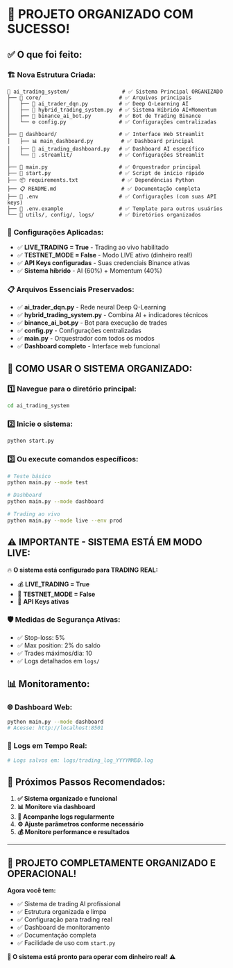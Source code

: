 # 🎯 PROJETO ORGANIZADO COM SUCESSO!

## ✅ O que foi feito:

### 🏗️ **Nova Estrutura Criada:**
```
📁 ai_trading_system/                 # ✅ Sistema Principal ORGANIZADO
├── 📁 core/                         # ✅ Arquivos principais
│   ├── 🤖 ai_trader_dqn.py          # ✅ Deep Q-Learning AI
│   ├── 🔄 hybrid_trading_system.py  # ✅ Sistema Híbrido AI+Momentum
│   ├── 🔗 binance_ai_bot.py         # ✅ Bot de Trading Binance
│   └── ⚙️ config.py                 # ✅ Configurações centralizadas
│
├── 📁 dashboard/                    # ✅ Interface Web Streamlit
│   ├── 📊 main_dashboard.py         # ✅ Dashboard principal
│   ├── 🎯 ai_trading_dashboard.py   # ✅ Dashboard AI específico
│   └── 📁 .streamlit/               # ✅ Configurações Streamlit
│
├── 🚀 main.py                       # ✅ Orquestrador principal
├── 🎯 start.py                      # ✅ Script de início rápido
├── 📦 requirements.txt              # ✅ Dependências Python
├── 📋 README.md                     # ✅ Documentação completa
├── 🔐 .env                          # ✅ Configurações (com suas API keys)
├── 📝 .env.example                  # ✅ Template para outros usuários
└── 📁 utils/, config/, logs/        # ✅ Diretórios organizados
```

### 🔧 **Configurações Aplicadas:**
- ✅ **LIVE_TRADING = True** - Trading ao vivo habilitado
- ✅ **TESTNET_MODE = False** - Modo LIVE ativo (dinheiro real!)
- ✅ **API Keys configuradas** - Suas credenciais Binance ativas
- ✅ **Sistema híbrido** - AI (60%) + Momentum (40%)

### 📋 **Arquivos Essenciais Preservados:**
- ✅ **ai_trader_dqn.py** - Rede neural Deep Q-Learning
- ✅ **hybrid_trading_system.py** - Combina AI + indicadores técnicos
- ✅ **binance_ai_bot.py** - Bot para execução de trades
- ✅ **config.py** - Configurações centralizadas
- ✅ **main.py** - Orquestrador com todos os modos
- ✅ **Dashboard completo** - Interface web funcional

## 🚀 COMO USAR O SISTEMA ORGANIZADO:

### 1️⃣ **Navegue para o diretório principal:**
```bash
cd ai_trading_system
```

### 2️⃣ **Inicie o sistema:**
```bash
python start.py
```

### 3️⃣ **Ou execute comandos específicos:**
```bash
# Teste básico
python main.py --mode test

# Dashboard
python main.py --mode dashboard

# Trading ao vivo
python main.py --mode live --env prod
```

## ⚠️ **IMPORTANTE - SISTEMA ESTÁ EM MODO LIVE:**

🔥 **O sistema está configurado para TRADING REAL:**
- 💰 **LIVE_TRADING = True**
- 🚀 **TESTNET_MODE = False** 
- 🔑 **API Keys ativas**

### 🛡️ **Medidas de Segurança Ativas:**
- ✅ Stop-loss: 5%
- ✅ Max position: 2% do saldo
- ✅ Trades máximos/dia: 10
- ✅ Logs detalhados em `logs/`

## 📊 **Monitoramento:**

### 🌐 **Dashboard Web:**
```bash
python main.py --mode dashboard
# Acesse: http://localhost:8501
```

### 📝 **Logs em Tempo Real:**
```bash
# Logs salvos em: logs/trading_log_YYYYMMDD.log
```

## 🎯 **Próximos Passos Recomendados:**

1. **✅ Sistema organizado e funcional**
2. **📊 Monitore via dashboard**
3. **📝 Acompanhe logs regularmente**
4. **⚙️ Ajuste parâmetros conforme necessário**
5. **💰 Monitore performance e resultados**

---

## 🎉 **PROJETO COMPLETAMENTE ORGANIZADO E OPERACIONAL!**

**Agora você tem:**
- ✅ Sistema de trading AI profissional
- ✅ Estrutura organizada e limpa
- ✅ Configuração para trading real
- ✅ Dashboard de monitoramento
- ✅ Documentação completa
- ✅ Facilidade de uso com `start.py`

**🚀 O sistema está pronto para operar com dinheiro real!** ⚠️
